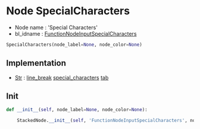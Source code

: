 # Node SpecialCharacters

- Node name : 'Special Characters'
- bl_idname : [FunctionNodeInputSpecialCharacters](https://docs.blender.org/api/current/bpy.types.{bl_idname}.html)


``` python
SpecialCharacters(node_label=None, node_color=None)
```
## Implementation

- [Str](/docs/GeoNodes/Str.md) : [line_break](/docs/GeoNodes/Str.md#line_break) [special_characters](/docs/GeoNodes/Str.md#special_characters) [tab](/docs/GeoNodes/Str.md#tab)

## Init

``` python
def __init__(self, node_label=None, node_color=None):

    StackedNode.__init__(self, 'FunctionNodeInputSpecialCharacters', node_label=node_label, node_color=node_color)
```
